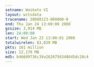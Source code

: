 ```yaml
---
setname: Waikato VI
layout: witsdata
tracename: 20080123-000000-0
end: Thu Jan 24 13:00:00 2008
gzsize: 3,914 MB
len: 24:00:00
start: Wed Jan 23 13:00:01 2008
totalwirelen: 83,839 MB
pkts: 161 million
size: 12,170 MB
md5: b46609736c39a2626758340645dc28c4
---
```

